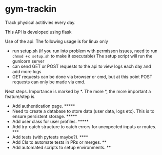 # gym-trackin
Track physical actitivies every day. 

This API is developed using flask

Use of the api:
The following usage is for linux only
- run setup.sh (if you run into problem with permisson issues, need to run `chmod +x setup.sh` to make it executable)
The setup script will run the gunicorn server
- can send GET or POST requests to the api to view logs each day and add more logs
- GET requests can be done via browser or cmd, but at this point POST requests can only be made via cmd.

Next steps.
Importance is marked by *. The more *, the more important a feature/step is. 
- Add authentication page. *****
- Need to create a database to store data (user data, logs etc). This is to ensure persistent storage. *****
- Add user class for user profiles. *****
- Add try-catch structure to catch errors for unexpected inputs or routes. ***
- Add tests (with pytests maybe?). ****
- Add CIs to automate tests in PRs or merges. **
- Add automated scripts to setup environments. **

